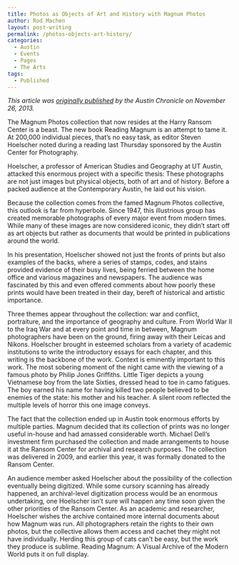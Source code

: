 ```yaml
---
title: Photos as Objects of Art and History with Magnum Photos
author: Rod Machen
layout: post-writing
permalink: /photos-objects-art-history/
categories:
  - Austin
  - Events
  - Pages
  - The Arts
tags:
  - Published
---
```

*This article was <a href="http://www.austinchronicle.com/daily/arts/2013-11-26/photos-as-objects-of-art-and-history/" target="_blank">originally published</a> by the Austin Chronicle on November 26, 2013.*

<p dir="ltr">
  The Magnum Photos collection that now resides at the Harry Ransom Center is a beast. The new book Reading Magnum is an attempt to tame it. At 200,000 individual pieces, that’s no easy task, as editor Steven Hoelscher noted during a reading last Thursday sponsored by the Austin Center for Photography.
</p>

<p dir="ltr">
  Hoelscher, a professor of American Studies and Geography at UT Austin, attacked this enormous project with a specific thesis: These photographs are not just images but physical objects, both of art and of history. Before a packed audience at the Contemporary Austin, he laid out his vision.<!--more-->
</p>

<p dir="ltr">
  Because the collection comes from the famed Magnum Photos collective, this outlook is far from hyperbole. Since 1947, this illustrious group has created memorable photographs of every major event from modern times. While many of these images are now considered iconic, they didn’t start off as art objects but rather as documents that would be printed in publications around the world.
</p>

<p dir="ltr">
  In his presentation, Hoelscher showed not just the fronts of prints but also examples of the backs, where a series of stamps, codes, and stains provided evidence of their busy lives, being ferried between the home office and various magazines and newspapers. The audience was fascinated by this and even offered comments about how poorly these prints would have been treated in their day, bereft of historical and artistic importance.
</p>

<p dir="ltr">
  Three themes appear throughout the collection: war and conflict, portraiture, and the importance of geography and culture. From World War II to the Iraq War and at every point and time in between, Magnum photographers have been on the ground, firing away with their Leicas and Nikons. Hoelscher brought in esteemed scholars from a variety of academic institutions to write the introductory essays for each chapter, and this writing is the backbone of the work. Context is eminently important to this work. The most sobering moment of the night came with the viewing of a famous photo by Philip Jones Griffiths. Little Tiger depicts a young Vietnamese boy from the late Sixties, dressed head to toe in camo fatigues. The boy earned his name for having killed two people believed to be enemies of the state: his mother and his teacher. A silent room reflected the multiple levels of horror this one image conveys.
</p>

<p dir="ltr">
  The fact that the collection ended up in Austin took enormous efforts by multiple parties. Magnum decided that its collection of prints was no longer useful in-house and had amassed considerable worth. Michael Dell’s investment firm purchased the collection and made arrangements to house it at the Ransom Center for archival and research purposes. The collection was delivered in 2009, and earlier this year, it was formally donated to the Ransom Center.
</p>

<p dir="ltr">
  An audience member asked Hoelscher about the possibility of the collection eventually being digitized. While some cursory scanning has already happened, an archival-level digitization process would be an enormous undertaking, one Hoelscher isn’t sure will happen any time soon given the other priorities of the Ransom Center. As an academic and researcher, Hoelscher wishes the archive contained more internal documents about how Magnum was run. All photographers retain the rights to their own photos, but the collective allows them access and cachet they might not have individually. Herding this group of cats can’t be easy, but the work they produce is sublime. Reading Magnum: A Visual Archive of the Modern World puts it on full display.
</p>
